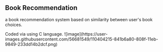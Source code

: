 <h2> Book Recommendation </h2>
<p>a book recommendation system based on similarity between user's book choices.</p>
Coded via using C language.
![image](https://user-images.githubusercontent.com/56681549/110404215-841b6a80-808f-11eb-9849-233dd14b2dcf.png)

